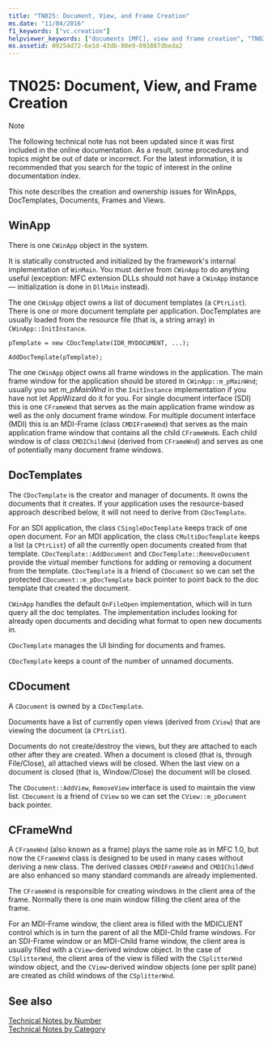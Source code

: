 ```yaml
---
title: "TN025: Document, View, and Frame Creation"
ms.date: "11/04/2016"
f1_keywords: ["vc.creation"]
helpviewer_keywords: ["documents [MFC], view and frame creation", "TN025"]
ms.assetid: 09254d72-6e1d-43db-80e9-693887dbeda2
---
```

# TN025: Document, View, and Frame Creation

> [!NOTE]
> The following technical note has not been updated since it was first included in the online documentation. As a result, some procedures and topics might be out of date or incorrect. For the latest information, it is recommended that you search for the topic of interest in the online documentation index.

This note describes the creation and ownership issues for WinApps, DocTemplates, Documents, Frames and Views.

## WinApp

There is one `CWinApp` object in the system.

It is statically constructed and initialized by the framework's internal implementation of `WinMain`. You must derive from `CWinApp` to do anything useful (exception: MFC extension DLLs should not have a `CWinApp` instance — initialization is done in `DllMain` instead).

The one `CWinApp` object owns a list of document templates (a `CPtrList`). There is one or more document template per application. DocTemplates are usually loaded from the resource file (that is, a string array) in `CWinApp::InitInstance`.

```
pTemplate = new CDocTemplate(IDR_MYDOCUMENT, ...);

AddDocTemplate(pTemplate);
```

The one `CWinApp` object owns all frame windows in the application. The main frame window for the application should be stored in `CWinApp::m_pMainWnd`; usually you set *m_pMainWnd* in the `InitInstance` implementation if you have not let AppWizard do it for you. For single document interface (SDI) this is one `CFrameWnd` that serves as the main application frame window as well as the only document frame window. For multiple document interface (MDI) this is an MDI-Frame (class `CMDIFrameWnd`) that serves as the main application frame window that contains all the child `CFrameWnd`s. Each child window is of class `CMDIChildWnd` (derived from `CFrameWnd`) and serves as one of potentially many document frame windows.

## DocTemplates

The `CDocTemplate` is the creator and manager of documents. It owns the documents that it creates. If your application uses the resource-based approach described below, it will not need to derive from `CDocTemplate`.

For an SDI application, the class `CSingleDocTemplate` keeps track of one open document. For an MDI application, the class `CMultiDocTemplate` keeps a list (a `CPtrList`) of all the currently open documents created from that template. `CDocTemplate::AddDocument` and `CDocTemplate::RemoveDocument` provide the virtual member functions for adding or removing a document from the template. `CDocTemplate` is a friend of `CDocument` so we can set the protected `CDocument::m_pDocTemplate` back pointer to point back to the doc template that created the document.

`CWinApp` handles the default `OnFileOpen` implementation, which will in turn query all the doc templates. The implementation includes looking for already open documents and deciding what format to open new documents in.

`CDocTemplate` manages the UI binding for documents and frames.

`CDocTemplate` keeps a count of the number of unnamed documents.

## CDocument

A `CDocument` is owned by a `CDocTemplate`.

Documents have a list of currently open views (derived from `CView`) that are viewing the document (a `CPtrList`).

Documents do not create/destroy the views, but they are attached to each other after they are created. When a document is closed (that is, through File/Close), all attached views will be closed. When the last view on a document is closed (that is, Window/Close) the document will be closed.

The `CDocument::AddView`, `RemoveView` interface is used to maintain the view list. `CDocument` is a friend of `CView` so we can set the `CView::m_pDocument` back pointer.

## CFrameWnd

A `CFrameWnd` (also known as a frame) plays the same role as in MFC 1.0, but now the `CFrameWnd` class is designed to be used in many cases without deriving a new class. The derived classes `CMDIFrameWnd` and `CMDIChildWnd` are also enhanced so many standard commands are already implemented.

The `CFrameWnd` is responsible for creating windows in the client area of the frame. Normally there is one main window filling the client area of the frame.

For an MDI-Frame window, the client area is filled with the MDICLIENT control which is in turn the parent of all the MDI-Child frame windows. For an SDI-Frame window or an MDI-Child frame window, the client area is usually filled with a `CView`-derived window object. In the case of `CSplitterWnd`, the client area of the view is filled with the `CSplitterWnd` window object, and the `CView`-derived window objects (one per split pane) are created as child windows of the `CSplitterWnd`.

## See also

[Technical Notes by Number](../mfc/technical-notes-by-number.md)<br/>
[Technical Notes by Category](../mfc/technical-notes-by-category.md)
